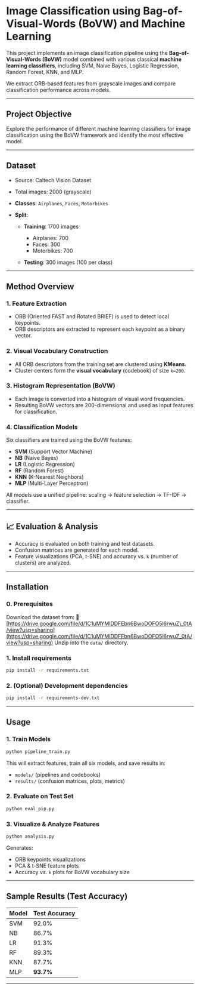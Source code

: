# Image Classification using Bag-of-Visual-Words (BoVW) and Machine Learning

This project implements an image classification pipeline using the **Bag-of-Visual-Words (BoVW)** model combined with various classical **machine learning classifiers**, including SVM, Naive Bayes, Logistic Regression, Random Forest, KNN, and MLP.

We extract ORB-based features from grayscale images and compare classification performance across models.

---

## Project Objective

Explore the performance of different machine learning classifiers for image classification using the BoVW framework and identify the most effective model.

---

## Dataset

* Source: Caltech Vision Dataset
* Total images: 2000 (grayscale)
* **Classes**: `Airplanes`, `Faces`, `Motorbikes`
* **Split**:

  * **Training**: 1700 images

    * Airplanes: 700
    * Faces: 300
    * Motorbikes: 700
  * **Testing**: 300 images (100 per class)

---

## Method Overview

### 1. Feature Extraction

* ORB (Oriented FAST and Rotated BRIEF) is used to detect local keypoints.
* ORB descriptors are extracted to represent each keypoint as a binary vector.

### 2. Visual Vocabulary Construction

* All ORB descriptors from the training set are clustered using **KMeans**.
* Cluster centers form the **visual vocabulary** (codebook) of size `k=200`.

### 3. Histogram Representation (BoVW)

* Each image is converted into a histogram of visual word frequencies.
* Resulting BoVW vectors are 200-dimensional and used as input features for classification.

### 4. Classification Models

Six classifiers are trained using the BoVW features:

* **SVM** (Support Vector Machine)
* **NB** (Naive Bayes)
* **LR** (Logistic Regression)
* **RF** (Random Forest)
* **KNN** (K-Nearest Neighbors)
* **MLP** (Multi-Layer Perceptron)

All models use a unified pipeline: scaling → feature selection → TF-IDF → classifier.

---

## 📈 Evaluation & Analysis

* Accuracy is evaluated on both training and test datasets.
* Confusion matrices are generated for each model.
* Feature visualizations (PCA, t-SNE) and accuracy vs. `k` (number of clusters) are analyzed.

---

## Installation

### 0. Prerequisites

Download the dataset from:
🔗 [https://drive.google.com/file/d/1C1uMYMlDDFEbn6BwoDOFO5l6rwuZ\_0tA/view?usp=sharing](https://drive.google.com/file/d/1C1uMYMlDDFEbn6BwoDOFO5l6rwuZ_0tA/view?usp=sharing)
Unzip into the `data/` directory.

### 1. Install requirements

```bash
pip install -r requirements.txt
```

### 2. (Optional) Development dependencies

```bash
pip install -r requirements-dev.txt
```

---

## Usage

### 1. Train Models

```bash
python pipeline_train.py
```

This will extract features, train all six models, and save results in:

* `models/` (pipelines and codebooks)
* `results/` (confusion matrices, plots, metrics)

### 2. Evaluate on Test Set

```bash
python eval_pip.py
```

### 3. Visualize & Analyze Features

```bash
python analysis.py
```

Generates:

* ORB keypoints visualizations
* PCA & t-SNE feature plots
* Accuracy vs. `k` plots for BoVW vocabulary size

---

## Sample Results (Test Accuracy)

| Model | Test Accuracy |
| ----- | ------------- |
| SVM   | 92.0%         |
| NB    | 86.7%         |
| LR    | 91.3%         |
| RF    | 89.3%         |
| KNN   | 87.7%         |
| MLP   | **93.7%**     |

---

